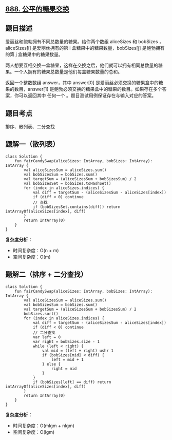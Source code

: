 ## [888. 公平的糖果交换](https://leetcode.cn/problems/fair-candy-swap/description/)

## 题目描述

爱丽丝和鲍勃拥有不同总数量的糖果。给你两个数组 aliceSizes 和 bobSizes ，aliceSizes[i] 是爱丽丝拥有的第 i 盒糖果中的糖果数量，bobSizes[j] 是鲍勃拥有的第 j 盒糖果中的糖果数量。

两人想要互相交换一盒糖果，这样在交换之后，他们就可以拥有相同总数量的糖果。一个人拥有的糖果总数量是他们每盒糖果数量的总和。

返回一个整数数组 answer，其中 answer[0] 是爱丽丝必须交换的糖果盒中的糖果的数目，answer[1] 是鲍勃必须交换的糖果盒中的糖果的数目。如果存在多个答案，你可以返回其中 任何一个 。题目测试用例保证存在与输入对应的答案。

## 题目考点

排序、散列表、二分查找

## 题解一（散列表）
 
```
class Solution {
    fun fairCandySwap(aliceSizes: IntArray, bobSizes: IntArray): IntArray {
        val aliceSizesSum = aliceSizes.sum()
        val bobSizesSum = bobSizes.sum()
        val targetSum = (aliceSizesSum + bobSizesSum) / 2
        val bobSizesSet = bobSizes.toHashSet()
        for (index in aliceSizes.indices) {
            val diff = targetSum - (aliceSizesSum - aliceSizes[index])
            if (diff < 0) continue
            // 查找
            if (bobSizesSet.contains(diff)) return intArrayOf(aliceSizes[index], diff)
        }
        return IntArray(0)
    }
}
```

**复杂度分析：**

- 时间复杂度：O(n + m)
- 空间复杂度：O(m) 

## 题解二（排序 + 二分查找）
 
```
class Solution {
    fun fairCandySwap(aliceSizes: IntArray, bobSizes: IntArray): IntArray {
        val aliceSizesSum = aliceSizes.sum()
        val bobSizesSum = bobSizes.sum()
        val targetSum = (aliceSizesSum + bobSizesSum) / 2
        bobSizes.sort()
        for (index in aliceSizes.indices) {
            val diff = targetSum - (aliceSizesSum - aliceSizes[index])
            if (diff < 0) continue
            // 二分查找
            var left = 0
            var right = bobSizes.size - 1
            while (left < right) {
                val mid = (left + right) ushr 1
                if (bobSizes[mid] < diff) {
                    left = mid + 1
                } else {
                    right = mid
                }
            }
            if (bobSizes[left] == diff) return intArrayOf(aliceSizes[index], diff)
        }
        return IntArray(0)
    }
}
```

**复杂度分析：**

- 时间复杂度：O(mlgm + nlgm)
- 空间复杂度：O(lgm) 
